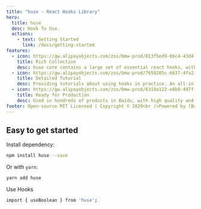 ```yaml
---
title: "huse - React Hooks Library"
hero:
  title: huse
  desc: Hook To Use.
  actions:
    - text: Getting Started
      link: /docs/getting-started
features:
  - icon: https://gw.alipayobjects.com/zos/bmw-prod/813f5ed9-6bc4-43d4-9f74-ec81ecf35733/k7htg6n4_w144_h144.png
    title: Rich Collection
    desc: huse core contains a large set of essential react hooks, with demos and examples for each one of them.
  - icon: https://gw.alipayobjects.com/zos/bmw-prod/7659205c-6637-4fa2-8529-d32e5818304b/k7htflfb_w144_h144.png
    title: Detailed Tutorial
    desc: Providing tutorials about using hooks in practice. An all-in-one place to learn for pro coders and newcomers.
  - icon: https://gw.alipayobjects.com/zos/bmw-prod/6319a122-e8b8-497f-9b45-37cfbe77edaa/k7htfx7t_w144_h144.png
    title: Ready for Production
    desc: Used in hundreds of products in Baidu, with high quality and robustness.
footer: Open-source MIT Licensed | Copyright © 2020<br />Powered by [Baidu EFE team](https://ecomfe.github.io/)
---
```


## Easy to get started

Install dependency:

```bash
npm install huse --save
```

Or with `yarn`:

```bash
yarn add huse
```

Use Hooks

```bash
import { useBoolean } from 'huse';
```
